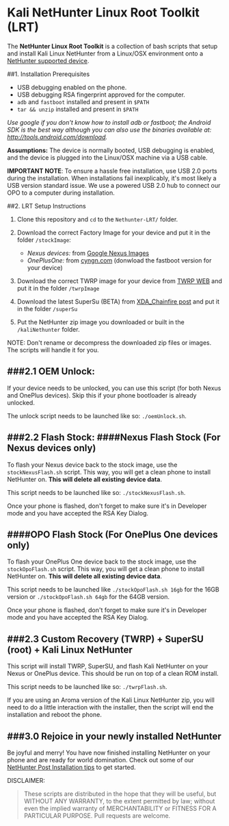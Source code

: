 # Kali NetHunter Linux Root Toolkit (LRT)


The **NetHunter Linux Root Toolkit** is a collection of bash scripts that setup and install Kali Linux NetHunter from a Linux/OSX environment onto a [NetHunter supported device](https://github.com/offensive-security/kali-nethunter/wiki#10-supported-devices-and-roms).

##1. Installation Prerequisites

 - USB debugging enabled on the phone.
 - USB debugging RSA fingerprint approved for the computer.
 - `adb` and `fastboot` installed and present in `$PATH`
 - `tar && unzip` installed and present in `$PATH`

*Use google if you don't know how to install adb or fastboot; the Android SDK is the best way although you can also use the binaries available at: http://tools.android.com/download.*

**Assumptions:** The device is normally booted, USB debugging is enabled, and the device is plugged into the Linux/OSX machine via a USB cable.

**IMPORTANT NOTE**: To ensure a hassle free installation, use USB 2.0 ports during the installation. When installations fail inexplicably, it's most likely a USB version standard issue. We use a powered USB 2.0 hub to connect our OPO to a computer during installation.

##2. LRT Setup Instructions

1. Clone this repository and `cd` to the `Nethunter-LRT/` folder.

2. Download the correct Factory Image for your device and put it in the folder `/stockImage`:
    -  *Nexus devices:* from [Google Nexus Images](https://developers.google.com/android/nexus/images?hl=en)
    -  *OnePlusOne:* from [cyngn.com](https://cyngn.com/support) (donwload the fastboot version for your device)

3. Download the correct TWRP image for your device from [TWRP WEB](https://twrp.me/Devices/) and put it in the folder `/twrpImage`

4. Download the latest SuperSu (BETA) from [XDA_Chainfire post](http://forum.xda-developers.com/showpost.php?p=64161125&postcount=3) and put it in the folder `/superSu`

5. Put the NetHunter zip image you downloaded or built in the `/kaliNethunter` folder.

NOTE: Don't rename or decompress the downloaded zip files or images. The scripts will handle it for you.


###2.1 OEM Unlock:
---------------
If your device needs to be unlocked, you can use this script (for both Nexus and OnePlus devices). Skip this if your phone bootloader is already unlocked.

The unlock script needs to be launched like so: `./oemUnlock.sh`.



###2.2 Flash Stock:
####Nexus Flash Stock (For Nexus devices only)
---------------
To flash your Nexus device back to the stock image, use the `stockNexusFlash.sh` script. This way, you will get a clean phone to install NetHunter on. **This will delete all existing device data**.

This script needs to be launched like so: `./stockNexusFlash.sh`.

Once your phone is flashed, don't forget to make sure it's in Developer mode and you have accepted the RSA Key Dialog.


####OPO Flash Stock (For OnePlus One devices only)
---------------
To flash your OnePlus One device back to the stock image, use the `stockOpoFlash.sh` script. This way, you will get a clean phone to install NetHunter on. **This will delete all existing device data**.

This script needs to be launched like `./stockOpoFlash.sh 16gb` for the 16GB version or `./stockOpoFlash.sh 64gb` for the 64GB version.

Once your phone is flashed, don't forget to make sure it's in Developer mode and you have accepted the RSA Key Dialog.


###2.3 Custom Recovery (TWRP) + SuperSU (root) + Kali Linux NetHunter
-------------------------------------

This script will install TWRP, SuperSU, and flash Kali NetHunter on your Nexus or OnePlus device. This should be run on top of a clean ROM install.

This script needs to be launched like so: `./twrpFlash.sh`.

If you are using an Aroma version of the Kali Linux NetHunter zip, you will need to do a little interaction with the installer, then the script will end the installation and reboot the phone.

###3.0 Rejoice in your newly installed NetHunter
-------------------------------------

Be joyful and merry! You have now finished installing NetHunter on your phone and are ready for world domination. Check out some of our [NetHunter Post Installation tips](https://github.com/offensive-security/kali-nethunter/wiki#50-post-installation-setup) to get started.

DISCLAIMER:

> These scripts are distributed in the hope that they will be useful, but WITHOUT ANY WARRANTY, to the extent permitted by law; without even the implied warranty of MERCHANTABILITY or FITNESS FOR A PARTICULAR PURPOSE. Pull requests are welcome.
